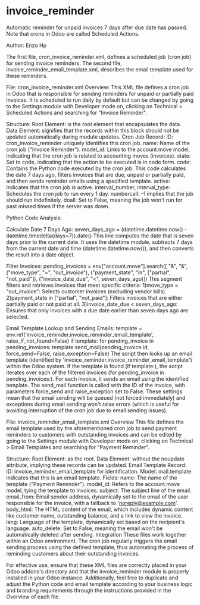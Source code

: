 # invoice_reminder
Automatic reminder for unpaid invoices 7 days after due date has passed. Note that crons in Odoo are called Scheduled Actions.

Author: Enzo Hp

The first file, cron_invoice_reminder.xml, defines a scheduled job (cron job) for sending invoice reminders. The second file, invoice_reminder_email_template.xml, describes the email template used for these reminders.

File: cron_invoice_reminder.xml
Overview:
This XML file defines a cron job in Odoo that is responsible for sending reminders for unpaid or partially paid invoices. It is scheduled to run daily by default but can be changed by going to the Settings module with Developer mode on, clicking on Technical > Scheduled Actions and searching for "Invoice Reminder".

Structure:
Root Element: <odoo> is the root element that encapsulates the data.
Data Element: <data noupdate="1"> signifies that the records within this block should not be updated automatically during module updates.
Cron Job Record:
ID: cron_invoice_reminder uniquely identifies this cron job.
name: Name of the cron job ("Invoice Reminder").
model_id: Links to the account.move model, indicating that the cron job is related to accounting moves (invoices).
state: Set to code, indicating that the action to be executed is in code form.
code: Contains the Python code executed by the cron job. This code calculates the date 7 days ago, filters invoices that are due, unpaid or partially paid, and then sends reminder emails using a specified template.
active: Indicates that the cron job is active.
interval_number, interval_type: Schedules the cron job to run every 1 day.
numbercall: -1 implies that the job should run indefinitely.
doall: Set to False, meaning the job won't run for past missed times if the server was down.

Python Code Analysis:


Calculate Date 7 Days Ago:
seven_days_ago = (datetime.datetime.now() - datetime.timedelta(days=7)).date()
This line computes the date that is seven days prior to the current date. It uses the datetime module, subtracts 7 days from the current date and time (datetime.datetime.now()), and then converts the result into a date object.

Filter Invoices:
pending_invoices = env["account.move"].search([
    "&", "&", 
    ("move_type", "=", "out_invoice"), 
    ("payment_state", "in", ["partial", "not_paid"]), 
    ("invoice_date_due", "<", seven_days_ago)])
This segment filters and retrieves invoices that meet specific criteria:
1)move_type = "out_invoice": Selects customer invoices (excluding vendor bills).
2)payment_state in ["partial", "not_paid"]: Filters invoices that are either partially paid or not paid at all.
3)invoice_date_due < seven_days_ago: Ensures that only invoices with a due date earlier than seven days ago are selected.


Email Template Lookup and Sending Emails:
template = env.ref('invoice_reminder.invoice_reminder_email_template', raise_if_not_found=False)
if template:
    for pending_invoice in pending_invoices:
        template.send_mail(pending_invoice.id, force_send=False, raise_exception=False)
The script then looks up an email template (identified by 'invoice_reminder.invoice_reminder_email_template') within the Odoo system.
If the template is found (if template:), the script iterates over each of the filtered invoices (for pending_invoice in pending_invoices:).
For each invoice, it sends an email using the identified template. The send_mail function is called with the ID of the invoice, with parameters force_send and raise_exception set to False. These settings mean that the email sending will be queued (not forced immediately) and exceptions during email sending won't raise errors (which is useful for avoiding interruption of the cron job due to email sending issues).

File: invoice_reminder_email_template.xml
Overview
This file defines the email template used by the aforementioned cron job to send payment reminders to customers with outstanding invoices and can be edited by going to the Settings module with Developer mode on, clicking on Technical > Email Templates and searching for "Payment Reminder".

Structure:
Root Element: <odoo> as the root.
Data Element: <data> without the noupdate attribute, implying these records can be updated.
Email Template Record:
ID: invoice_reminder_email_template for identification.
Model: mail.template indicates that this is an email template.
Fields:
name: The name of the template ("Payment Reminder").
model_id: Refers to the account.move model, tying the template to invoices.
subject: The subject line of the email.
email_from: Email sender address, dynamically set to the email of the user responsible for the invoice, with a fallback to 'noreply@example.com'.
body_html: The HTML content of the email, which includes dynamic content like customer name, outstanding balance, and a link to view the invoice.
lang: Language of the template, dynamically set based on the recipient's language.
auto_delete: Set to False, meaning the email won't be automatically deleted after sending.
Integration
These files work together within an Odoo environment. The cron job regularly triggers the email sending process using the defined template, thus automating the process of reminding customers about their outstanding invoices.

For effective use, ensure that these XML files are correctly placed in your Odoo addons's directory and that the invoice_reminder module is properly installed in your Odoo instance. Additionally, feel free to duplicate and adjust the Python code and email template according to your business logic and branding requirements through the instructions provided in the Overview of each file.





